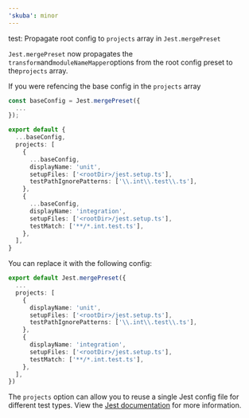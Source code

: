 ```yaml
---
'skuba': minor
---
```


test: Propagate root config to `projects` array in `Jest.mergePreset`

`Jest.mergePreset` now propagates the `transform`and`moduleNameMapper`options from the root config preset to the`projects` array.

If you were refencing the base config in the `projects` array

```ts
const baseConfig = Jest.mergePreset({
  ...
});

export default {
  ...baseConfig,
  projects: [
    {
      ...baseConfig,
      displayName: 'unit',
      setupFiles: ['<rootDir>/jest.setup.ts'],
      testPathIgnorePatterns: ['\\.int\\.test\\.ts'],
    },
    {
      ...baseConfig,
      displayName: 'integration',
      setupFiles: ['<rootDir>/jest.setup.ts'],
      testMatch: ['**/*.int.test.ts'],
    },
  ],
}
```

You can replace it with the following config:

```ts
export default Jest.mergePreset({
  ...
  projects: [
    {
      displayName: 'unit',
      setupFiles: ['<rootDir>/jest.setup.ts'],
      testPathIgnorePatterns: ['\\.int\\.test\\.ts'],
    },
    {
      displayName: 'integration',
      setupFiles: ['<rootDir>/jest.setup.ts'],
      testMatch: ['**/*.int.test.ts'],
    },
  ],
})
```

The `projects` option can allow you to reuse a single Jest config file for different test types. View the [Jest documentation](https://jestjs.io/docs/configuration#projects-arraystring--projectconfig) for more information.
